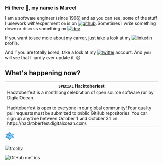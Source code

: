 <!--
**Leviter/Leviter** is a ✨ _special_ ✨ repository because its `README.md` (this file) appears on your GitHub profile.

Here are some ideas to get you started:

- 🔭 I’m currently working on ...
- 🌱 I’m currently learning ...
- 👯 I’m looking to collaborate on ...
- 🤔 I’m looking for help with ...
- 💬 Ask me about ...
- 📫 How to reach me: ...
- 😄 Pronouns: ...
- ⚡ Fun fact: ...
-->
### Hi there 👋, my name is Marcel

I am a software engineer (since 1996) and as you can see, some of the stuff I use/work with/experiment on is on [<img src='https://cdn.jsdelivr.net/npm/simple-icons@3.0.1/icons/github.svg' alt='github' height='12'>](https://github.com/Leviter). Sometimes I write something down or discuss something on [<img src='https://cdn.jsdelivr.net/npm/simple-icons@3.0.1/icons/dev-dot-to.svg' alt='dev' height='12'>](https://dev.to/Leviter).

If you want to see more about my career, just take a look at my [<img src='https://cdn.jsdelivr.net/npm/simple-icons@3.0.1/icons/linkedin.svg' alt='linkedin' height='12'>](https://www.linkedin.com/in/marcelvandenbrink/) profile.

And if you are totally bored, take a look at my [<img src='https://cdn.jsdelivr.net/npm/simple-icons@3.0.1/icons/twitter.svg' alt='twitter' height='12'>](https://twitter.com/Leviter) account. And you will see that I hardly ever update it. 😄


## What's happening now?

<table>
  <tr></tr>
  <tr>
     <th>
       <code>SPECIAL</code> Hacktoberfest
    </th>
  </tr>
  <tr>
    <td>
      Hacktoberfest is a monthlong celebration of open source software run by DigitalOcean.<br/><br/>
Hacktoberfest is open to everyone in our global community! Four quality pull requests must be submitted to public GitHub repositories. You can sign up anytime between October 1 and October 31 on https://hacktoberfest.digitalocean.com/.
    </td>
  </tr>
</table>



<a href='https://archiveprogram.github.com/'><img src='https://raw.githubusercontent.com/acervenky/animated-github-badges/master/assets/acbadge.gif' width='30' height='30'></a> 

[![trophy](https://github-profile-trophy.vercel.app/?username=Leviter&theme=onedark)](https://github.com/ryo-ma/github-profile-trophy)

![GitHub metrics](https://metrics.lecoq.io/Leviter)  

